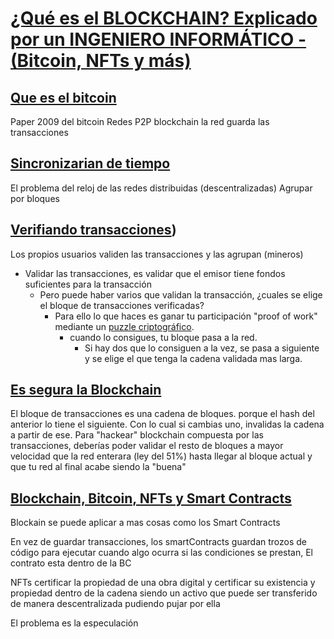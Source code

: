 # [¿Qué es el BLOCKCHAIN? Explicado por un INGENIERO INFORMÁTICO - (Bitcoin, NFTs y más)](https://www.youtube.com/watch?v=V9Kr2SujqHw)

## [Que es el bitcoin](https://youtu.be/V9Kr2SujqHw?t=325)

Paper 2009 del bitcoin
Redes P2P
blockchain la red guarda las transacciones

## [Sincronizarian de tiempo](https://youtu.be/V9Kr2SujqHw?t=466)

El problema del reloj de las redes distribuidas (descentralizadas)
Agrupar por bloques

## [Verifiando transacciones](https://youtu.be/V9Kr2SujqHw?t=540))

Los propios usuarios validen las transacciones y las agrupan (mineros)

- Validar las transacciones, es validar que el emisor tiene fondos suficientes para la transacción
  - Pero puede haber varios que validan la transacción, ¿cuales se elige el bloque de transacciones verificadas?
    - Para ello lo que haces es ganar tu participación "proof of work" mediante un [puzzle criptográfico](https://youtu.be/V9Kr2SujqHw?t=754).
      - cuando lo consigues, tu bloque pasa a la red.
        - Si hay dos que lo consiguen a la vez, se pasa a siguiente y se elige el que tenga la cadena validada mas larga.

## [Es segura la Blockchain](https://youtu.be/V9Kr2SujqHw?t=982)

El bloque de transacciones es una cadena de bloques. porque el hash del anterior lo tiene el siguiente.
Con lo cual si cambias uno, invalidas la cadena a partir de ese. Para "hackear" blockchain compuesta por las transacciones, deberías poder validar el resto de bloques a mayor velocidad que la red enterara (ley del 51%) hasta llegar al bloque actual y que tu red al final acabe siendo la "buena"

## [Blockchain, Bitcoin, NFTs y Smart Contracts](https://youtu.be/V9Kr2SujqHw?t=1147)

Blockain se puede aplicar a mas cosas como los Smart Contracts

En vez de guardar transacciones, los smartContracts guardan trozos de código para ejecutar cuando algo ocurra si las condiciones se prestan, El contrato esta dentro de la BC

NFTs certificar la propiedad de una obra digital y certificar su existencia y propiedad dentro de la cadena siendo un activo que puede ser transferido de manera descentralizada pudiendo pujar por ella

El problema es la especulación

